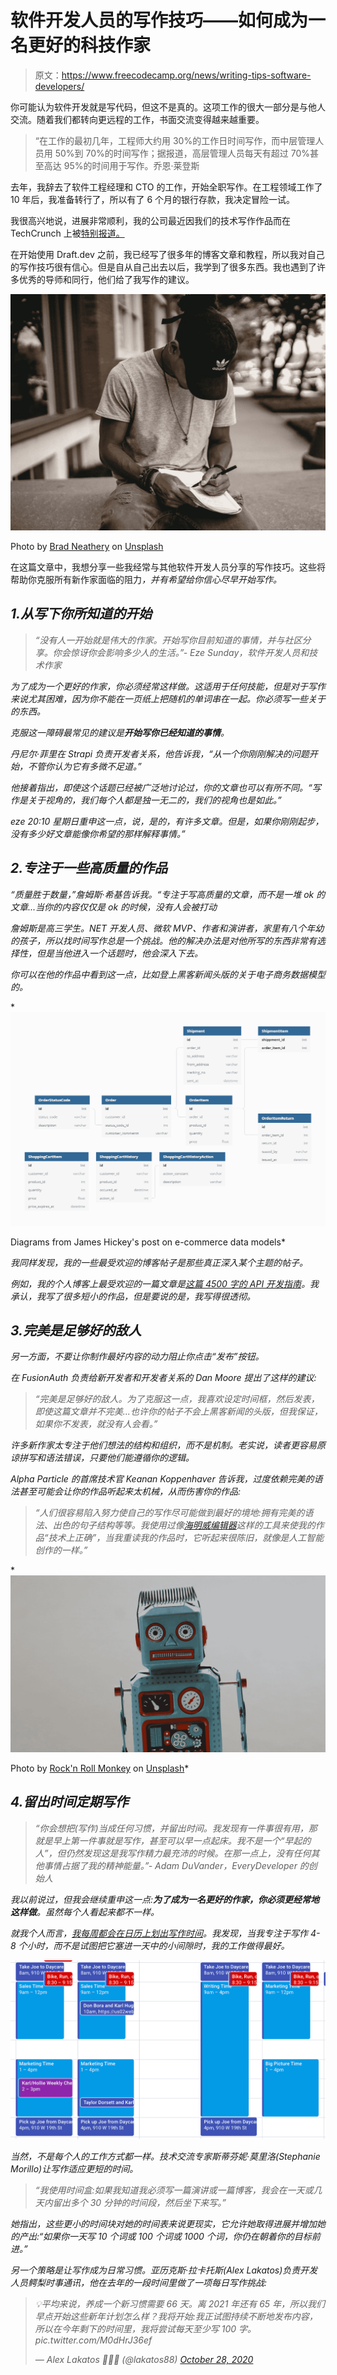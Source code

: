 # 软件开发人员的写作技巧——如何成为一名更好的科技作家

> 原文：<https://www.freecodecamp.org/news/writing-tips-software-developers/>

你可能认为软件开发就是写代码，但这不是真的。这项工作的很大一部分是与他人交流。随着我们都转向更远程的工作，书面交流变得越来越重要。

> “在工作的最初几年，工程师大约用 30%的工作日时间写作，而中层管理人员用 50%到 70%的时间写作；据报道，高层管理人员每天有超过 70%甚至高达 95%的时间用于写作。乔恩·莱登斯

去年，我辞去了软件工程经理和 CTO 的工作，开始全职写作。在工程领域工作了 10 年后，我准备转行了，所以有了 6 个月的银行存款，我决定冒险一试。

我很高兴地说，进展非常顺利，我的公司最近因我们的技术写作作品而在 TechCrunch 上被[特别报道。](https://techcrunch.com/2021/07/29/draft-dev-ceo-karl-hughes-on-the-importance-of-using-experts-in-developer-marketing/)

在开始使用 Draft.dev 之前，我已经写了很多年的博客文章和教程，所以我对自己的写作技巧很有信心。但是自从自己出去以后，我学到了很多东西。我也遇到了许多优秀的导师和同行，他们给了我写作的建议。

![Person writing in a notebook](img/8f48ce92bba6fb5f496f1cc466747375.png)

Photo by [Brad Neathery](https://unsplash.com/@bradneathery?utm_source=unsplash&utm_medium=referral&utm_content=creditCopyText) on [Unsplash](https://unsplash.com/s/photos/write?utm_source=unsplash&utm_medium=referral&utm_content=creditCopyText)

在这篇文章中，我想分享一些我经常与其他软件开发人员分享的写作技巧。这些将帮助你克服所有新作家面临的阻力[](https://en.wikipedia.org/wiki/Resistance_(creativity))*，并有希望给你信心尽早开始写作。*

## *1.从写下你所知道的开始*

> *“没有人一开始就是伟大的作家。开始写你目前知道的事情，并与社区分享。你会惊讶你会影响多少人的生活。”- Eze Sunday，软件开发人员和技术作家*

*为了成为一个更好的作家，你必须经常这样做。这适用于任何技能，但是对于写作来说尤其困难，因为你不能在一页纸上把随机的单词串在一起。你必须写一些关于的东西。*

*克服这一障碍最常见的建议是**开始写你已经知道的事情**。*

*丹尼尔·菲里在 Strapi 负责开发者关系，他告诉我，“从一个你刚刚解决的问题开始，不管你认为它有多微不足道。”*

*他接着指出，即使这个话题已经被广泛地讨论过，你的文章也可以有所不同。“写作是关于视角的，我们每个人都是独一无二的，我们的视角也是如此。”*

*eze 20:10 星期日重申这一点，说，是的，有许多文章。但是，如果你刚刚起步，没有多少好文章能像你希望的那样解释事情。”*

## *2.专注于一些高质量的作品*

*“质量胜于数量，”詹姆斯·希基告诉我。“专注于写高质量的文章，而不是一堆 *ok* 的文章...当你的内容仅仅是 *ok* 的时候，没有人会被打动*

*詹姆斯是高三学生。NET 开发人员、微软 MVP、作者和演讲者，家里有八个年幼的孩子，所以找时间写作总是一个挑战。他的解决办法是对他所写的东西非常有选择性，但是当他进入一个话题时，他会深入下去。*

*你可以在他的作品中看到这一点，比如登上黑客新闻头版的关于电子商务数据模型的。*

*![More-complex-orders-data-model](img/5f766b22fd2f3d3b1fa5370d12a42b03.png)

Diagrams from James Hickey's post on e-commerce data models* 

*我同样发现，我的一些最受欢迎的博客帖子是那些真正深入某个主题的帖子。*

*例如，我的个人博客上最受欢迎的一篇文章是[这篇 4500 字的 API 开发指南](https://www.karllhughes.com/posts/api-development)。我承认，我写了很多短小的作品，但是要说的是，我写得很透彻。*

## *3.完美是足够好的敌人*

*另一方面，不要让你制作最好内容的动力阻止你点击“发布”按钮。*

*在 FusionAuth 负责给新开发者和开发者关系的 Dan Moore 提出了这样的建议:*

> *“完美是足够好的敌人。为了克服这一点，我喜欢设定时间框，然后发表，即使这篇文章并不完美...也许你的帖子不会上黑客新闻的头版，但我保证，如果你不发表，就没有人会看。”*

*许多新作家太专注于他们想法的结构和组织，而不是机制。老实说，读者更容易原谅拼写和语法错误，只要他们能遵循你的逻辑。*

*Alpha Particle 的首席技术官 Keanan Koppenhaver 告诉我，过度依赖完美的语法甚至可能会让你的作品听起来太机械，从而伤害你的作品:*

> *“人们很容易陷入努力使自己的写作尽可能做到最好的境地:拥有完美的语法、出色的句子结构等等。我使用过像[海明威编辑器](https://hemingwayapp.com/)这样的工具来使我的作品“技术上正确”，当我重读我的作品时，它听起来很陈旧，就像是人工智能创作的一样。”*

*![Robot photo](img/017b8138b29b88b15f3397298bd43f79.png)

Photo by [Rock'n Roll Monkey](https://unsplash.com/@rocknrollmonkey?utm_source=unsplash&utm_medium=referral&utm_content=creditCopyText) on [Unsplash](https://unsplash.com/s/photos/robot?utm_source=unsplash&utm_medium=referral&utm_content=creditCopyText)* 

## *4.留出时间定期写作*

> *“你会想把(写作)当成任何习惯，并留出时间。我发现有一件事很有用，那就是早上第一件事就是写作，甚至可以早一点起床。我不是一个“早起的人”，但仍然发现这是我写作精力最充沛的时候。在那一点上，没有任何其他事情占据了我的精神能量。”- Adam DuVander，EveryDeveloper 的创始人*

*我以前说过，但我会继续重申这一点:**为了成为一名更好的作家，你必须更经常地这样做**。虽然每个人看起来都不一样。*

*就我个人而言，[我每周都会在日历上划出写作时间](https://draft.dev/learn/technical-content)。我发现，当我专注于写作 4-8 个小时，而不是试图把它塞进一天中的小间隙时，我的工作做得最好。*

*![y1V3iiX](img/c921660c83dc5ad33358447b364f723d.png)*

*当然，不是每个人的工作方式都一样。技术交流专家斯蒂芬妮·莫里洛(Stephanie Morillo)让写作适应更短的时间。*

> *“我使用时间盒:如果我知道我必须写一篇演讲或一篇博客，我会在一天或几天内留出多个 30 分钟的时间段，然后坐下来写。”*

*她指出，这些更小的时间块对她的时间表来说更现实，它允许她取得进展并增加她的产出:“如果你一天写 10 个词或 100 个词或 1000 个词，你仍在朝着你的目标前进。”*

*另一个策略是让写作成为日常习惯。亚历克斯·拉卡托斯(Alex Lakatos)负责开发人员鳄梨时事通讯，他在去年的一段时间里做了一项每日写作挑战:*

> *💡平均来说，养成一个新习惯需要 66 天。离 2021 年还有 65 年，所以我们早点开始这些新年计划怎么样？我将开始:我正试图持续不断地发布内容，所以在今年剩下的时间里，我将尝试每天至少写 100 字。pic.twitter.com/M0dHrJ36ef*
> 
> *— Alex Lakatos 👨‍💻🥑 (@lakatos88) [October 28, 2020](https://twitter.com/lakatos88/status/1321423080095469568?ref_src=twsrc%5Etfw)*